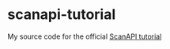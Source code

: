 # scanapi-tutorial

My source code for the official [ScanAPI tutorial][scanapi-tutorial]

[scanapi-tutorial]: https://scanapi.dev/tutorials/step01.html

